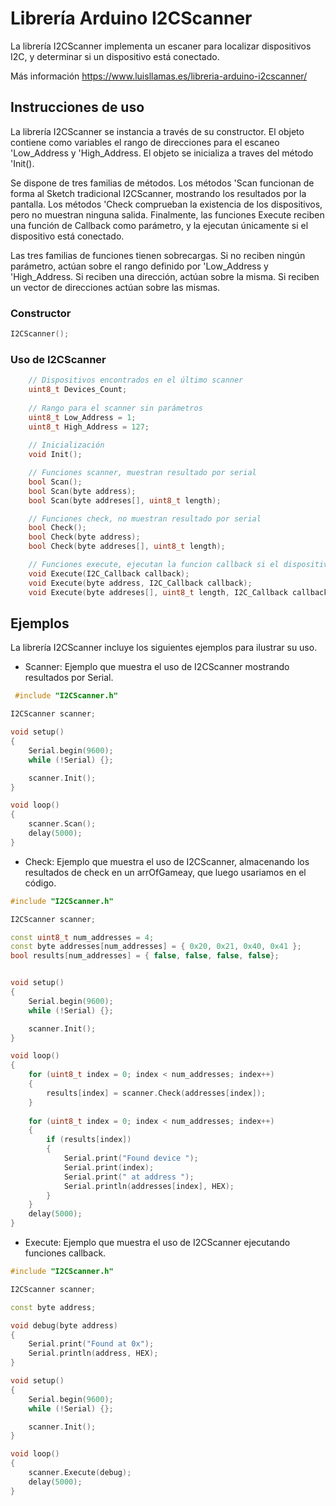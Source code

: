# Librería Arduino I2CScanner
La librería I2CScanner implementa un escaner para localizar dispositivos I2C, y determinar si un dispositivo está conectado.

Más información https://www.luisllamas.es/libreria-arduino-i2cscanner/

## Instrucciones de uso
La librería I2CScanner se instancia a través de su constructor. El objeto contiene como variables el rango de direcciones para el escaneo 'Low_Address y 'High_Address. El objeto se inicializa a traves del método 'Init().

Se dispone de tres familias de métodos. Los métodos 'Scan funcionan de forma al Sketch tradicional I2CScanner, mostrando los resultados por la pantalla. Los métodos 'Check comprueban la existencia de los dispositivos, pero no muestran ninguna salida. Finalmente, las funciones Execute reciben una función de Callback como parámetro, y la ejecutan únicamente si el dispositivo está conectado.

Las tres familias de funciones tienen sobrecargas. Si no reciben ningún parámetro, actúan sobre el rango definido por 'Low_Address y 'High_Address. Si reciben una dirección, actúan sobre la misma. Si reciben un vector de direcciones actúan sobre las mismas.

### Constructor
```c++
I2CScanner();
```

### Uso de I2CScanner
```c++
	// Dispositivos encontrados en el último scanner
	uint8_t Devices_Count;
	
	// Rango para el scanner sin parámetros
	uint8_t Low_Address = 1;
	uint8_t High_Address = 127;
	
	// Inicialización
	void Init();

	// Funciones scanner, muestran resultado por serial
	bool Scan();
	bool Scan(byte address);
	bool Scan(byte addreses[], uint8_t length);

	// Funciones check, no muestran resultado por serial
	bool Check();
	bool Check(byte address);
	bool Check(byte addreses[], uint8_t length);

	// Funciones execute, ejecutan la funcion callback si el dispositivo existe
	void Execute(I2C_Callback callback);
	void Execute(byte address, I2C_Callback callback);
	void Execute(byte addreses[], uint8_t length, I2C_Callback callback);
```

## Ejemplos
La librería I2CScanner incluye los siguientes ejemplos para ilustrar su uso.

* Scanner: Ejemplo que muestra el uso de I2CScanner mostrando resultados por Serial.
```c++
 #include "I2CScanner.h"

I2CScanner scanner;

void setup() 
{
	Serial.begin(9600);
	while (!Serial) {};

	scanner.Init();
}

void loop() 
{
	scanner.Scan();
	delay(5000);
}
```

* Check: Ejemplo que muestra el uso de I2CScanner, almacenando los resultados de check en un arrOfGameay, que luego usariamos en el código.
```c++
#include "I2CScanner.h"

I2CScanner scanner;

const uint8_t num_addresses = 4;
const byte addresses[num_addresses] = { 0x20, 0x21, 0x40, 0x41 };
bool results[num_addresses] = { false, false, false, false};


void setup() 
{
	Serial.begin(9600);
	while (!Serial) {};

	scanner.Init();
}

void loop() 
{
	for (uint8_t index = 0; index < num_addresses; index++)
	{
		results[index] = scanner.Check(addresses[index]);
	}
	
	for (uint8_t index = 0; index < num_addresses; index++)
	{
		if (results[index])
		{
			Serial.print("Found device ");
			Serial.print(index);
			Serial.print(" at address ");
			Serial.println(addresses[index], HEX);
		}
	}
	delay(5000);
}
```

* Execute: Ejemplo que muestra el uso de I2CScanner ejecutando funciones callback.
```c++
#include "I2CScanner.h"

I2CScanner scanner;

const byte address;

void debug(byte address)
{
	Serial.print("Found at 0x");
	Serial.println(address, HEX);
}

void setup() 
{
	Serial.begin(9600);
	while (!Serial) {};

	scanner.Init();
}

void loop() 
{
	scanner.Execute(debug);
	delay(5000);
}
```
